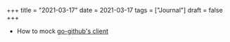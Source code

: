 +++
title = "2021-03-17"
date = 2021-03-17
tags = ["Journal"]
draft = false
+++

-   How to mock [go-github's client](https://github.com/google/go-github/issues/1181)